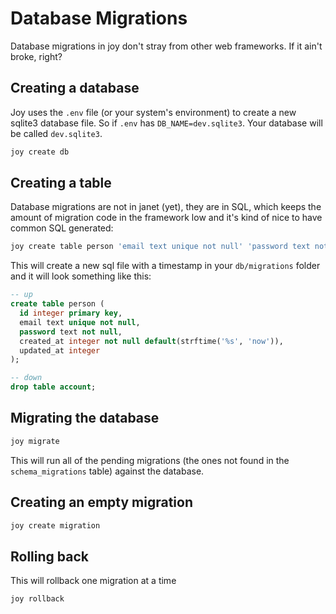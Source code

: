 # Database Migrations

Database migrations in joy don't stray from other web frameworks. If it ain't broke, right?

## Creating a database

Joy uses the `.env` file (or your system's environment) to create a new sqlite3 database file. So if `.env` has `DB_NAME=dev.sqlite3`. Your database will be called `dev.sqlite3`.

```sh
joy create db
```

## Creating a table

Database migrations are not in janet (yet), they are in SQL, which keeps the amount of migration code in the framework low and it's kind of nice to have common SQL generated:

```sh
joy create table person 'email text unique not null' 'password text not null'
```

This will create a new sql file with a timestamp in your `db/migrations` folder and it will look something like this:

```sql
-- up
create table person (
  id integer primary key,
  email text unique not null,
  password text not null,
  created_at integer not null default(strftime('%s', 'now')),
  updated_at integer
);

-- down
drop table account;
```

## Migrating the database

```sh
joy migrate
```

This will run all of the pending migrations (the ones not found in the `schema_migrations` table) against the database.

## Creating an empty migration

```sh
joy create migration
```

## Rolling back

This will rollback one migration at a time

```sh
joy rollback
```
